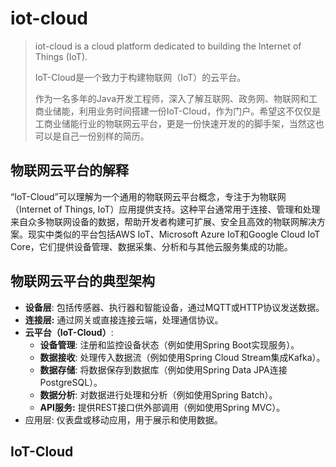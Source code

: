 # iot-cloud

> iot-cloud is a cloud platform dedicated to building the Internet of Things (IoT).
>
> IoT-Cloud是一个致力于构建物联网（IoT）的云平台。
>
> 作为一名多年的Java开发工程师，深入了解互联网、政务网、物联网和工商业储能，利用业务时间搭建一份IoT-Cloud，作为门户。希望这不仅仅是工商业储能行业的物联网云平台，更是一份快速开发的的脚手架，当然这也可以是自己一份别样的简历。

## 物联网云平台的解释
​		“IoT-Cloud”可以理解为一个通用的物联网云平台概念，专注于为物联网（Internet of Things, IoT）应用提供支持。这种平台通常用于连接、管理和处理来自众多物联网设备的数据，帮助开发者构建可扩展、安全且高效的物联网解决方案。现实中类似的平台包括AWS IoT、Microsoft Azure IoT和Google Cloud IoT Core，它们提供设备管理、数据采集、分析和与其他云服务集成的功能。

## 物联网云平台的典型架构
- **设备层**: 包括传感器、执行器和智能设备，通过MQTT或HTTP协议发送数据。
- **连接层:** 通过网关或直接连接云端，处理通信协议。
- **云平台（IoT-Cloud）**:
  - **设备管理**: 注册和监控设备状态（例如使用Spring Boot实现服务）。
  - **数据接收**: 处理传入数据流（例如使用Spring Cloud Stream集成Kafka）。
  - **数据存储**: 将数据保存到数据库（例如使用Spring Data JPA连接PostgreSQL）。
  - **数据分析**: 对数据进行处理和分析（例如使用Spring Batch）。
  - **API服务:** 提供REST接口供外部调用（例如使用Spring MVC）。
- 应用层: 仪表盘或移动应用，用于展示和使用数据。

## IoT-Cloud

